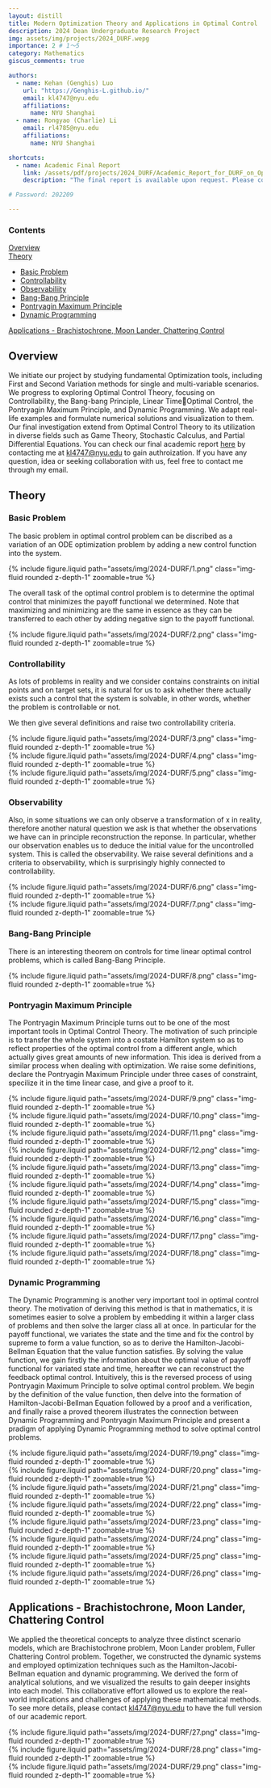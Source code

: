 ```yaml
---
layout: distill
title: Modern Optimization Theory and Applications in Optimal Control
description: 2024 Dean Undergraduate Research Project
img: assets/img/projects/2024_DURF.wepg
importance: 2 # 1～5
category: Mathematics
giscus_comments: true

authors:
  - name: Kehan (Genghis) Luo
    url: "https://Genghis-L.github.io/"
    email: kl4747@nyu.edu
    affiliations:
      name: NYU Shanghai
  - name: Rongyao (Charlie) Li
    email: rl4785@nyu.edu
    affiliations:
      name: NYU Shanghai

shortcuts:
  - name: Academic Final Report
    link: /assets/pdf/projects/2024_DURF/Academic_Report_for_DURF_on_Optimal_Control_Theory.pdf
    description: "The final report is available upon request. Please contact [kl4747@nyu.edu](mailto:kl4747@nyu.edu) for access."

# Password: 202209

---
```


<d-contents>
  <nav class="l-text figcaption">
  <h3>Contents</h3>
    <div><a href="#overview">Overview</a></div>
    <div><a href="#theory">Theory</a></div>
    <ul>
      <li><a href="#basic-problem">Basic Problem</a></li>
      <li><a href="#controllability">Controllability</a></li>
      <li><a href="#observability">Observabiliity</a></li>
      <li><a href="#bang-bang-principle">Bang-Bang Principle</a></li>
      <li><a href="#pontryagin-maximum-principle">Pontryagin Maximum Principle</a></li>
      <li><a href="#dynamic-programming">Dynamic Programming</a></li>
    </ul>
    <div><a href="#applications-brachistochrone-moon-lander-chattering-control">Applications - Brachistochrone, Moon Lander, Chattering Control</a></div>
  </nav>
</d-contents>

## Overview

We initiate our project by studying fundamental Optimization tools, including First and Second Variation methods for single and multi-variable scenarios. We progress to exploring Optimal Control Theory, focusing on Controllability, the Bang-bang Principle, Linear TimeOptimal Control, the Pontryagin Maximum Principle, and Dynamic Programming. We adapt real-life examples and formulate numerical solutions and visualization to them. Our final investigation extend from Optimal Control Theory to its utilization in diverse fields such as Game Theory, Stochastic Calculus, and Partial Differential Equations. You can check our final academic report [here](/assets/pdf/projects/2024_DURF/Academic_Report_for_DURF_on_Optimal_Control_Theory.pdf) by contacting me at [kl4747@nyu.edu](mailto:kl4747@nyu.edu) to gain authroization. If you have any question, idea or seeking collaboration with us, feel free to contact me through my email.

## Theory

### Basic Problem

The basic problem in optimal control problem can be discribed as a variation of an ODE optimization problem by adding a new control function into the system.

<div class="row mt-3">
  <div class="col-sm mt-3 mt-md-0">
    {% include figure.liquid
      path="assets/img/2024-DURF/1.png"
      class="img-fluid rounded z-depth-1"
      zoomable=true
    %}
  </div>
</div>

The overall task of the optimal control problem is to determine the optimal control that minimizes the payoff functional we determined. Note that maximizing and minimizing are the same in essence as they can be transferred to each other by adding negative sign to the payoff functional.

<div class="row mt-3">
  <div class="col-sm mt-3 mt-md-0">
    {% include figure.liquid
      path="assets/img/2024-DURF/2.png"
      class="img-fluid rounded z-depth-1"
      zoomable=true
    %}
  </div>
</div>

### Controllability

As lots of problems in reality and we consider contains constraints on initial points and on target sets, it is natural for us to ask whether there actually exists such a control that the system is solvable, in other words, whether the problem is controllable or not.

We then give several definitions and raise two controllability criteria.

<div class="row mt-3">
  <div class="col-sm-4">
    {% include figure.liquid
      path="assets/img/2024-DURF/3.png"
      class="img-fluid rounded z-depth-1"
      zoomable=true
    %}
  </div>
  <div class="col-sm-4">
    {% include figure.liquid
      path="assets/img/2024-DURF/4.png"
      class="img-fluid rounded z-depth-1"
      zoomable=true
    %}
  </div>
  <div class="col-sm-4">
    {% include figure.liquid
      path="assets/img/2024-DURF/5.png"
      class="img-fluid rounded z-depth-1"
      zoomable=true
    %}
  </div>
</div>

### Observability

Also, in some situations we can only observe a transformation of x in reality, therefore another natural question we ask is that whether the observations we have can in principle reconstruction the reponse. In particular, whether our observation enables us to deduce the initial value for the uncontrolled system. This is called the observability. We raise several definitions and a criteria to observability, which is surprisingly highly connected to controllability.

<div class="row mt-3">
  <div class="col-sm-4">
    {% include figure.liquid
      path="assets/img/2024-DURF/6.png"
      class="img-fluid rounded z-depth-1"
      zoomable=true
    %}
  </div>
  <div class="col-sm-4">
    {% include figure.liquid
      path="assets/img/2024-DURF/7.png"
      class="img-fluid rounded z-depth-1"
      zoomable=true
    %}
  </div>
</div>

### Bang-Bang Principle

There is an interesting theorem on controls for time linear optimal control problems, which is called Bang-Bang Principle.

<div class="row mt-3">
  <div class="col-sm mt-3 mt-md-0">
    {% include figure.liquid
      path="assets/img/2024-DURF/8.png"
      class="img-fluid rounded z-depth-1"
      zoomable=true
    %}
  </div>
</div>

### Pontryagin Maximum Principle

The Pontryagin Maximum Principle turns out to be one of the most important tools in Optimal Control Theory. The motivation of such principle is to transfer the whole system into a costate Hamilton system so as to reflect properties of the optimal control from a different angle, which actually gives great amounts of new information. This idea is derived from a similar process when dealing with optimization. We raise some definitions, declare the Pontryagin Maximum Principle under three cases of constraint, specilize it in the time linear case, and give a proof to it.

<div class="row mt-3">
  <div class="col-sm mt-3 mt-md-0">
    {% include figure.liquid
      path="assets/img/2024-DURF/9.png"
      class="img-fluid rounded z-depth-1"
      zoomable=true
    %}
  </div>
</div>

<div class="row mt-3">
  <div class="col-sm-4">
    {% include figure.liquid
      path="assets/img/2024-DURF/10.png"
      class="img-fluid rounded z-depth-1"
      zoomable=true
    %}
  </div>
  <div class="col-sm-4">
    {% include figure.liquid
      path="assets/img/2024-DURF/11.png"
      class="img-fluid rounded z-depth-1"
      zoomable=true
    %}
  </div>
  <div class="col-sm-4">
    {% include figure.liquid
      path="assets/img/2024-DURF/12.png"
      class="img-fluid rounded z-depth-1"
      zoomable=true
    %}
  </div>
</div>

<div class="row mt-3">
  <div class="col-sm-4">
    {% include figure.liquid
      path="assets/img/2024-DURF/13.png"
      class="img-fluid rounded z-depth-1"
      zoomable=true
    %}
  </div>
  <div class="col-sm-4">
    {% include figure.liquid
      path="assets/img/2024-DURF/14.png"
      class="img-fluid rounded z-depth-1"
      zoomable=true
    %}
  </div>
  <div class="col-sm-4">
    {% include figure.liquid
      path="assets/img/2024-DURF/15.png"
      class="img-fluid rounded z-depth-1"
      zoomable=true
    %}
  </div>
</div>

<div class="row mt-3">
  <div class="col-sm-4">
    {% include figure.liquid
      path="assets/img/2024-DURF/16.png"
      class="img-fluid rounded z-depth-1"
      zoomable=true
    %}
  </div>
  <div class="col-sm-4">
    {% include figure.liquid
      path="assets/img/2024-DURF/17.png"
      class="img-fluid rounded z-depth-1"
      zoomable=true
    %}
  </div>
  <div class="col-sm-4">
    {% include figure.liquid
      path="assets/img/2024-DURF/18.png"
      class="img-fluid rounded z-depth-1"
      zoomable=true
    %}
  </div>
</div>

### Dynamic Programming

The Dynamic Programming is another very important tool in optimal control theory. The motivation of deriving this method is that in mathematics, it is sometimes easier to solve a problem by embedding it within a larger class of problems and then solve the larger class all at once. In particular for the payoff functional, we variates the state and the time and fix the control by supreme to form a value function, so as to derive the Hamilton-Jacobi-Bellman Equation that the value function satisfies. By solving the value function, we gain firstly the information about the optimal value of payoff functional for variated state and time, hereafter we can reconstruct the feedback optimal control. Intuitively, this is the reversed process of using Pontryagin Maximum Principle to solve optimal control problem. We begin by the definition of the value function, then delve into the formation of Hamilton-Jacobi-Bellman Equation followed by a proof and a verification, and finally raise a proved theorem illustrates the connection between Dynamic Programming and Pontryagin Maximum Principle and present a pradigm of applying Dynamic Programming method to solve optimal control problems.

<div class="row mt-3">
  <div class="col-sm-4">
    {% include figure.liquid
      path="assets/img/2024-DURF/19.png"
      class="img-fluid rounded z-depth-1"
      zoomable=true
    %}
  </div>
  <div class="col-sm-4">
    {% include figure.liquid
      path="assets/img/2024-DURF/20.png"
      class="img-fluid rounded z-depth-1"
      zoomable=true
    %}
  </div>
  <div class="col-sm-4">
    {% include figure.liquid
      path="assets/img/2024-DURF/21.png"
      class="img-fluid rounded z-depth-1"
      zoomable=true
    %}
  </div>
</div>

<div class="row mt-3">
  <div class="col-sm-4">
    {% include figure.liquid
      path="assets/img/2024-DURF/22.png"
      class="img-fluid rounded z-depth-1"
      zoomable=true
    %}
  </div>
  <div class="col-sm-4">
    {% include figure.liquid
      path="assets/img/2024-DURF/23.png"
      class="img-fluid rounded z-depth-1"
      zoomable=true
    %}
  </div>
  <div class="col-sm-4">
    {% include figure.liquid
      path="assets/img/2024-DURF/24.png"
      class="img-fluid rounded z-depth-1"
      zoomable=true
    %}
  </div>
</div>

<div class="row mt-3">
  <div class="col-sm-4">
    {% include figure.liquid
      path="assets/img/2024-DURF/25.png"
      class="img-fluid rounded z-depth-1"
      zoomable=true
    %}
  </div>
  <div class="col-sm-4">
    {% include figure.liquid
      path="assets/img/2024-DURF/26.png"
      class="img-fluid rounded z-depth-1"
      zoomable=true
    %}
  </div>
</div>

## Applications - Brachistochrone, Moon Lander, Chattering Control

We applied the theoretical concepts to analyze three distinct scenario models, which are Brachistochrone problem, Moon Lander problem, Fuller Chattering Control problem. Together, we constructed the dynamic systems and employed optimization techniques such as the Hamilton-Jacobi-Bellman equation and dynamic programming. We derived the form of analytical solutions, and we visualized the results to gain deeper insights into each model. This collaborative effort allowed us to explore the real-world implications and challenges of applying these mathematical methods. To see more details, please contact [kl4747@nyu.edu](mailto:kl4747@nyu.edu) to have the full version of our academic report.

<div class="row mt-3">
  <div class="col-sm-4">
    {% include figure.liquid
      path="assets/img/2024-DURF/27.png"
      class="img-fluid rounded z-depth-1"
      zoomable=true
    %}
  </div>
  <div class="col-sm-4">
    {% include figure.liquid
      path="assets/img/2024-DURF/28.png"
      class="img-fluid rounded z-depth-1"
      zoomable=true
    %}
  </div>
  <div class="col-sm-4">
    {% include figure.liquid
      path="assets/img/2024-DURF/29.png"
      class="img-fluid rounded z-depth-1"
      zoomable=true
    %}
  </div>
</div>
